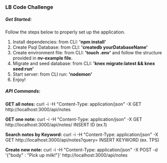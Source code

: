 ### LB Code Challenge

##### Get Started:

Follow the steps below to properly set up the application.

1. Install dependencies: from CLI: **'npm install'**
1. Create Psql Database: from CLI: **'createdb yourDatabaseName'**
1. Create environment file: from CLI: **'touch .env'** and follow the structure provided in **nv-example file.**
1. Migrate and seed database: from CLI: **'knex migrate:latest && knex seed:run'**
1. Start server: from CLI run: **'nodemon'**
1. Enjoy!

##### API Commands:

**GET all notes:**
curl -i -H "Content-Type: application/json" -X GET http://localhost:3000/api/notes

**GET one note:**
curl -i -H "Content-Type: application/json" -X GET http://localhost:3000/api/notes/ INSERT ID (ex.1)

**Search notes by Keyword:**
curl -i -H "Content-Type: application/json" -X GET http://localhost:3000/api/notes?query= INSERT KEYWORD (ex. TPS)

**Create new note:**
curl -i -H "Content-Type: application/json" -X POST -d '{"body" : "Pick up milk!"}' http://localhost:3000/api/notes
